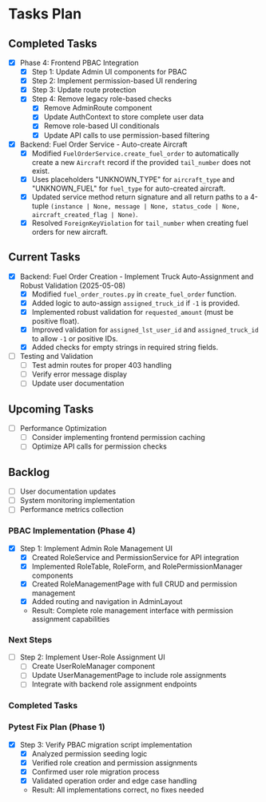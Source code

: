 # Tasks Plan

## Completed Tasks
- [x] Phase 4: Frontend PBAC Integration
  - [x] Step 1: Update Admin UI components for PBAC
  - [x] Step 2: Implement permission-based UI rendering
  - [x] Step 3: Update route protection
  - [x] Step 4: Remove legacy role-based checks
    - [x] Remove AdminRoute component
    - [x] Update AuthContext to store complete user data
    - [x] Remove role-based UI conditionals
    - [x] Update API calls to use permission-based filtering
- [x] Backend: Fuel Order Service - Auto-create Aircraft
  - [x] Modified `FuelOrderService.create_fuel_order` to automatically create a new `Aircraft` record if the provided `tail_number` does not exist.
  - [x] Uses placeholders "UNKNOWN_TYPE" for `aircraft_type` and "UNKNOWN_FUEL" for `fuel_type` for auto-created aircraft.
  - [x] Updated service method return signature and all return paths to a 4-tuple `(instance | None, message | None, status_code | None, aircraft_created_flag | None)`.
  - [x] Resolved `ForeignKeyViolation` for `tail_number` when creating fuel orders for new aircraft.

## Current Tasks
- [x] Backend: Fuel Order Creation - Implement Truck Auto-Assignment and Robust Validation (2025-05-08)
  - [x] Modified `fuel_order_routes.py` in `create_fuel_order` function.
  - [x] Added logic to auto-assign `assigned_truck_id` if `-1` is provided.
  - [x] Implemented robust validation for `requested_amount` (must be positive float).
  - [x] Improved validation for `assigned_lst_user_id` and `assigned_truck_id` to allow `-1` or positive IDs.
  - [x] Added checks for empty strings in required string fields.
- [ ] Testing and Validation
  - [ ] Test admin routes for proper 403 handling
  - [ ] Verify error message display
  - [ ] Update user documentation

## Upcoming Tasks
- [ ] Performance Optimization
  - [ ] Consider implementing frontend permission caching
  - [ ] Optimize API calls for permission checks

## Backlog
- [ ] User documentation updates
- [ ] System monitoring implementation
- [ ] Performance metrics collection

### PBAC Implementation (Phase 4)
- [x] Step 1: Implement Admin Role Management UI
  - [x] Created RoleService and PermissionService for API integration
  - [x] Implemented RoleTable, RoleForm, and RolePermissionManager components
  - [x] Created RoleManagementPage with full CRUD and permission management
  - [x] Added routing and navigation in AdminLayout
  - Result: Complete role management interface with permission assignment capabilities

### Next Steps
- [ ] Step 2: Implement User-Role Assignment UI
  - [ ] Create UserRoleManager component
  - [ ] Update UserManagementPage to include role assignments
  - [ ] Integrate with backend role assignment endpoints

### Completed Tasks

### Pytest Fix Plan (Phase 1)
- [x] Step 3: Verify PBAC migration script implementation
  - [x] Analyzed permission seeding logic
  - [x] Verified role creation and permission assignments
  - [x] Confirmed user role migration process
  - [x] Validated operation order and edge case handling
  - Result: All implementations correct, no fixes needed 